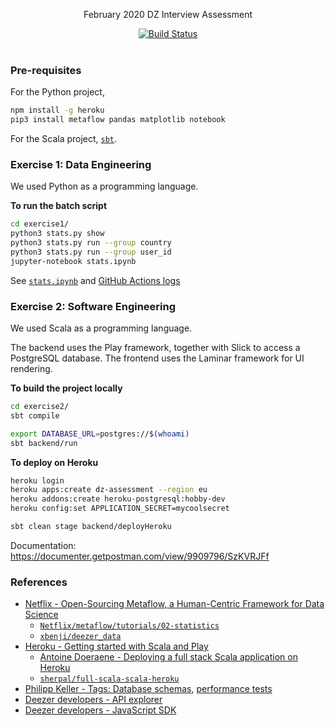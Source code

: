 <p align="center">
  February 2020 DZ Interview Assessment
</p>

<p align="center">
  <a href="https://github.com/mycaule/dz-assessment/actions"><img src="https://github.com/mycaule/dz-assessment/workflows/CI/badge.svg?branch=master" alt="Build Status"></a>
  <br>
  <br>
</p>

### Pre-requisites

For the Python project,
```bash
npm install -g heroku
pip3 install metaflow pandas matplotlib notebook
```

For the Scala project, [`sbt`](https://www.scala-sbt.org/download.html).

### Exercise 1: Data Engineering

We used Python as a programming language.

**To run the batch script**

```bash
cd exercise1/
python3 stats.py show
python3 stats.py run --group country
python3 stats.py run --group user_id
jupyter-notebook stats.ipynb
```
See [`stats.ipynb`](exercise1/stats.ipynb) and [GitHub Actions logs](https://github.com/mycaule/dz-assessment/actions)

### Exercise 2: Software Engineering

We used Scala as a programming language.

The backend uses the Play framework, together with Slick to access a PostgreSQL database.
The frontend uses the Laminar framework for UI rendering.

**To build the project locally**

```bash
cd exercise2/
sbt compile

export DATABASE_URL=postgres://$(whoami)
sbt backend/run
```

**To deploy on Heroku**

```bash
heroku login
heroku apps:create dz-assessment --region eu
heroku addons:create heroku-postgresql:hobby-dev
heroku config:set APPLICATION_SECRET=mycoolsecret

sbt clean stage backend/deployHeroku
```
Documentation: https://documenter.getpostman.com/view/9909796/SzKVRJFf

### References

- [Netflix - Open-Sourcing Metaflow, a Human-Centric Framework for Data Science](https://netflixtechblog.com/open-sourcing-metaflow-a-human-centric-framework-for-data-science-fa72e04a5d9)
  - [`Netflix/metaflow/tutorials/02-statistics`](https://github.com/Netflix/metaflow/tree/master/metaflow/tutorials/02-statistics)
  - [`xbenji/deezer_data`](https://github.com/xbenji/deezer_data)
- [Heroku - Getting started with Scala and Play](https://devcenter.heroku.com/articles/getting-started-with-scala)
  - [Antoine Doeraene - Deploying a full stack Scala application on Heroku](https://medium.com/@antoine.doeraene/deploying-a-full-stack-scala-application-on-heroku-6d8093a913b3)
  - [`sherpal/full-scala-scala-heroku`](https://github.com/sherpal/full-scala-scala-heroku)
- [Philipp Keller - Tags: Database schemas](http://howto.philippkeller.com/2005/04/24/Tags-Database-schemas/), [performance tests](http://howto.philippkeller.com/2005/06/19/Tagsystems-performance-tests/)
- [Deezer developers - API explorer](https://developers.deezer.com/api/explorer)
- [Deezer developers - JavaScript SDK](https://developers.deezer.com/sdk/javascript/api)
